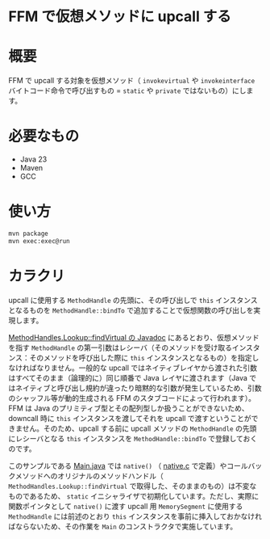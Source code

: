 FFM で仮想メソッドに upcall する
===
# 概要

FFM で upcall する対象を仮想メソッド（ `invokevirtual` や `invokeinterface` バイトコード命令で呼び出すもの = `static` や `private` ではないもの）にします。

# 必要なもの

* Java 23
* Maven
* GCC

# 使い方

```bash
mvn package
mvn exec:exec@run
```

# カラクリ

upcall に使用する `MethodHandle` の先頭に、その呼び出しで `this` インスタンスとなるものを `MethodHandle::bindTo` で追加することで仮想関数の呼び出しを実現します。

[MethodHandles.Lookup::findVirtual の Javadoc](https://docs.oracle.com/javase/jp/23/docs/api/java.base/java/lang/invoke/MethodHandles.Lookup.html#findVirtual(java.lang.Class,java.lang.String,java.lang.invoke.MethodType)) にあるとおり、仮想メソッドを指す `MethodHandle` の第一引数はレシーバ（そのメソッドを受け取るインスタンス：そのメソッドを呼び出した際に `this` インスタンスとなるもの）を指定しなければなりません。一般的な upcall ではネイティブレイヤから渡された引数はすべてそのまま（論理的に）同じ順番で Java レイヤに渡されます（Java ではネイティブと呼び出し規約が違ったり暗黙的な引数が発生しているため、引数のシャッフル等が動的生成される FFM のスタブコードによって行われます）。FFM は Java のプリミティブ型とその配列型しか扱うことができないため、downcall 時に `this` インスタンスを渡してそれを upcall で渡すということができません。そのため、upcall する前に upcall メソッドの `MethodHandle` の先頭にレシーバとなる `this` インスタンスを `MethodHandle::bindTo` で登録しておくのです。

このサンプルである [Main.java](src/main/java/com/yasuenag/garakuta/ffm/upcall/Main.java) では `native()` （ [native.c](src/main/c/native.c) で定義）やコールバックメソッドへのオリジナルのメソッドハンドル（ `MethodHandles.Lookup::findVirtual` で取得した、そのままのもの）は不変なものであるため、 `static` イニシャライザで初期化しています。ただし、実際に関数ポインタとして `native()` に渡す upcall 用 `MemorySegment` に使用する `MethodHandle` には前述のとおり `this` インスタンスを事前に挿入しておかなければならないため、その作業を `Main` のコンストラクタで実施しています。
